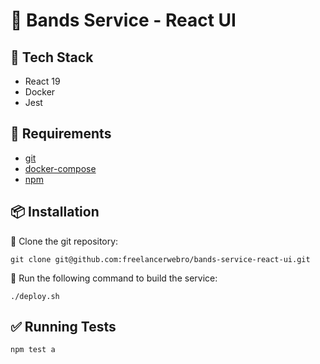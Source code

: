 # 🎵 Bands Service - React UI

## 🔧 Tech Stack
- React 19
- Docker
- Jest

## 🔧 Requirements
- [git](https://github.com/git-guides/install-git)
- [docker-compose](https://docs.docker.com/compose/install/)
- [npm](https://docs.npmjs.com/downloading-and-installing-node-js-and-npm)

## 📦 Installation
🔹 Clone the git repository:
```
git clone git@github.com:freelancerwebro/bands-service-react-ui.git
```

🔹 Run the following command to build the service:
```
./deploy.sh
```

## ✅ Running Tests
```
npm test a
```